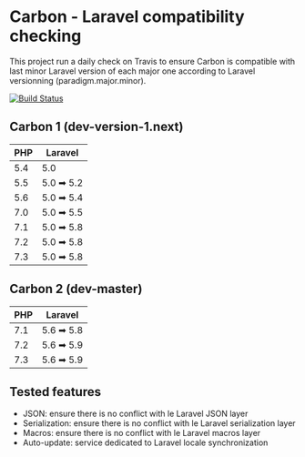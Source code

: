 # Carbon - Laravel compatibility checking

This project run a daily check on Travis to ensure Carbon is compatible with last minor Laravel version of each
major one according to Laravel versionning (paradigm.major.minor).
 
[![Build Status](https://travis-ci.org/kylekatarnls/carbon-laravel.svg?branch=master)](https://travis-ci.org/kylekatarnls/carbon-laravel)

## Carbon 1 (dev-version-1.next)

|PHP|Laravel|
|---|-------|
|5.4|5.0|
|5.5|5.0 ➡ 5.2|
|5.6|5.0 ➡ 5.4|
|7.0|5.0 ➡ 5.5|
|7.1|5.0 ➡ 5.8|
|7.2|5.0 ➡ 5.8|
|7.3|5.0 ➡ 5.8|

## Carbon 2 (dev-master)

|PHP|Laravel|
|---|-------|
|7.1|5.6 ➡ 5.8|
|7.2|5.6 ➡ 5.9|
|7.3|5.6 ➡ 5.9|

## Tested features

- JSON: ensure there is no conflict with le Laravel JSON layer
- Serialization: ensure there is no conflict with le Laravel serialization layer
- Macros: ensure there is no conflict with le Laravel macros layer
- Auto-update: service dedicated to Laravel locale synchronization
